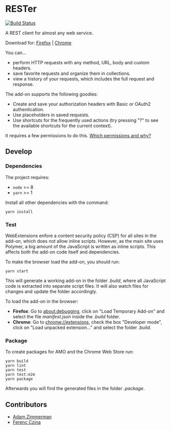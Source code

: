 # RESTer

[![Build Status](https://travis-ci.org/frigus02/RESTer.svg?branch=master)](https://travis-ci.org/frigus02/RESTer)

A REST client for almost any web service.

Download for: [Firefox](https://addons.mozilla.org/firefox/addon/rester) | [Chrome](https://chrome.google.com/webstore/detail/rester/eejfoncpjfgmeleakejdcanedmefagga)

You can...

*   perform HTTP requests with any method, URL, body and custom headers.
*   save favorite requests and organize them in collections.
*   view a history of your requests, which includes the full request and response.

The add-on supports the following goodies:

*   Create and save your authorization headers with Basic or OAuth2 authentication.
*   Use placeholders in saved requests.
*   Use shortcuts for the frequently used actions (try pressing "?" to see the available shortcuts for the current context).

It requires a few permissions to do this. [Which permissions and why?](./docs/permissions.md)

## Develop

### Dependencies

The project requires:

*   `node` >= 8
*   `yarn` >= 1

Install all other dependencies with the command:

    yarn install

### Test

WebExtensions enfore a content security policy (CSP) for all sites in the add-on, which does not allow inline scripts. However, as the main site uses Polymer, a big amount of the JavaScript is written as inline scripts. This affects both the add-on code itself and dependencies.

To make the browser load the add-on, you should run:

    yarn start

This will generate a working add-on in the folder *.build*, where all JavaScript code is extracted into separate script files. It will also watch files for changes and update the folder accordingly.

To load the add-on in the browser:

*   **Firefox**: Go to [about:debugging](about:debugging), click on "Load Temporary Add-on" and select the file *manifest.json* inside the *.build* folder.
*   **Chrome**: Go to [chrome://extensions](chrome://extensions), check the box "Developer mode", click on "Load unpacked extension..." and select the folder *.build*.

### Package

To create packages for AMO and the Chrome Web Store run:

    yarn build
    yarn lint
    yarn test
    yarn test:e2e
    yarn package

Afterwards you will find the generated files in the folder *.package*.

## Contributors

*   [Adam Zimmerman](https://github.com/AdamZ)
*   [Ferenc Czina](https://github.com/fricci)

